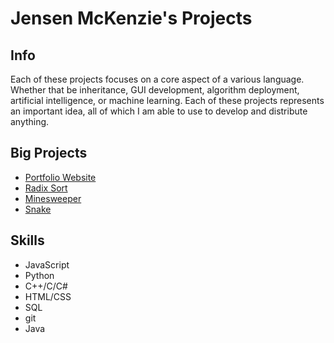 # Jensen McKenzie's Projects
## Info
Each of these projects focuses on a core aspect of a various language.
Whether that be inheritance, GUI development, algorithm deployment, artificial intelligence, or machine
learning. Each of these projects represents an important idea, all of which I am able to use to
develop and distribute anything.
## Big Projects
- [Portfolio Website](https://github.com/JensenMcKenzie/main_portfolio)
- [Radix Sort](https://github.com/JensenMcKenzie/RadixSort)
- [Minesweeper](https://github.com/JensenMcKenzie/minesweeper)
- [Snake](https://github.com/JensenMcKenzie/snake)
## Skills
- JavaScript
- Python
- C++/C/C#
- HTML/CSS
- SQL
- git
- Java

<!---
JensenMcKenzie/JensenMcKenzie is a ✨ special ✨ repository because its `README.md` (this file) appears on your GitHub profile.
You can click the Preview link to take a look at your changes.
--->
